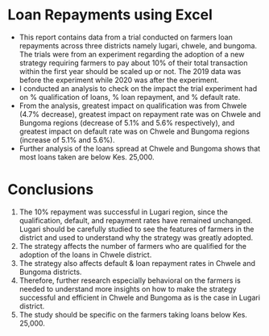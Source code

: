 # Loan Repayments using Excel
- This report contains data from a trial conducted on farmers loan repayments across three districts namely lugari, chwele, and bungoma. The trials were from an experiment regarding the adoption of a new strategy requiring farmers to pay about 10% of their total transaction within the first year should be scaled up or not. The 2019 data was before the experiment while 2020 was after the experiment. 
- I conducted an analysis to check on the impact the trial experiment had on % qualification of loans, % loan repayment, and % default rate.
- From the analysis, greatest impact on qualification was from Chwele (4.7% decrease), greatest impact on repayment rate was on Chwele and Bungoma regions (decrease of 5.1% and 5.6% respectively), and greatest impact on default rate was on Chwele and Bungoma regions (increase of 5.1% and 5.6%).
- Further analysis of the loans spread at Chwele and Bungoma shows that most loans taken are below Kes. 25,000.
# Conclusions
  1. The 10% repayment was successful in Lugari region, since the qualification, default, and repayment rates have remained unchanged. Lugari should be carefully studied to see the features of farmers in the district and used to understand why the strategy was greatly adopted. 
  2. The strategy affects the number of farmers who are qualified for the adoption of the loans in Chwele district.
  3. The strategy also affects default & loan repayment rates in Chwele and Bungoma districts.
  4. Therefore, further research especially behavioral on the farmers is needed to understand more insights on how to make the strategy successful and efficient in Chwele and Bungoma as is the case in Lugari district.
  5. The study should be specific on the farmers taking loans below Kes. 25,000. 
